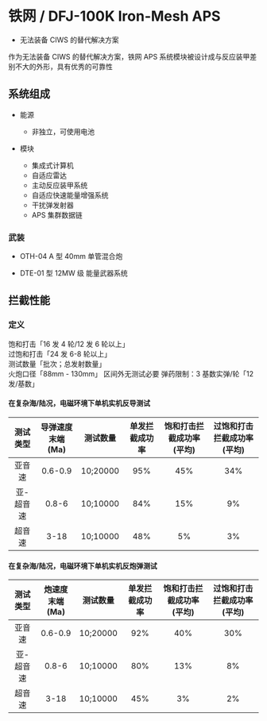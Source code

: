 # 铁网 / DFJ-100K Iron-Mesh APS

- 无法装备 CIWS 的替代解决方案

作为无法装备 CIWS 的替代解决方案，铁网 APS 系统模块被设计成与反应装甲差别不大的外形，具有优秀的可靠性

## 系统组成

- 能源

  - 非独立，可使用电池

- 模块
  - 集成式计算机
  - 自适应雷达
  - 主动反应装甲系统
  - 自适应快速能量增强系统
  - 干扰弹发射器
  - APS 集群数据链

### 武装

- OTH-04 A 型 40mm 单管混合炮

- DTE-01 型 12MW 级 能量武器系统

## 拦截性能

### 定义

饱和打击「16 发 4 轮/12 发 6 轮以上」  
过饱和打击「24 发 6-8 轮以上」  
测试数量「批次；总发射数量」  
火炮口径「88mm - 130mm」 区间外无测试必要
弹药限制：3 基数实弹/轮「12 发/基数」

#### 在复杂海/陆况，电磁环境下单机实机反导测试

| 测试类型  | 导弹速度 末端(Ma) | 测试数量 | 单发拦截成功率 | 饱和打击拦截成功率(平均) | 过饱和打击拦截成功率(平均) |
| :-------: | :---------------: | :------: | :------------: | :----------------------: | :------------------------: |
|  亚音速   |      0.6-0.9      | 10;20000 |      95%       |           45%            |            34%             |
| 亚-超音速 |       0.8-6       | 10;10000 |      84%       |           15%            |             9%             |
|  超音速   |       3-18        | 10;10000 |      48%       |            5%            |             3%             |

#### 在复杂海/陆况，电磁环境下单机实机反炮弹测试

| 测试类型  | 炮速度 末端(Ma) | 测试数量 | 单发拦截成功率 | 饱和打击拦截成功率(平均) | 过饱和打击拦截成功率(平均) |
| :-------: | :-------------: | :------: | :------------: | :----------------------: | :------------------------: |
|  亚音速   |     0.6-0.9     | 10;20000 |      92%       |           40%            |            30%             |
| 亚-超音速 |      0.8-6      | 10;10000 |      80%       |           13%            |             8%             |
|  超音速   |      3-18       | 10;10000 |      45%       |            3%            |             2%             |
